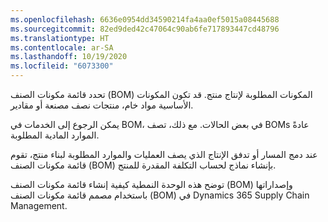 ```yaml
---
ms.openlocfilehash: 6636e0954dd34590214fa4aa0ef5015a08445688
ms.sourcegitcommit: 82ed9ded42c47064c90ab6fe717893447cd48796
ms.translationtype: HT
ms.contentlocale: ar-SA
ms.lasthandoff: 10/19/2020
ms.locfileid: "6073300"
---
```


تحدد قائمة مكونات الصنف (BOM) المكونات المطلوبة لإنتاج منتج. قد تكون المكونات الأساسية مواد خام، منتجات نصف مصنعة أو مقادير. 

يمكن الرجوع إلى الخدمات في BOM، في بعض الحالات. مع ذلك، تصف BOMs عادةً الموارد المادية المطلوبة.

عند دمج المسار أو تدفق الإنتاج الذي يصف العمليات والموارد المطلوبة لبناء منتج، تقوم قائمة مكونات الصنف (BOM) بإنشاء نماذج لحساب التكلفة المقدرة للمنتج.

توضح هذه الوحدة النمطية كيفية إنشاء قائمة مكونات الصنف (BOM) وإصداراتها باستخدام مصمم قائمة مكونات الصنف (BOM) في Dynamics 365 Supply Chain Management.
